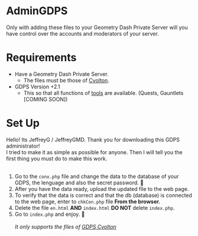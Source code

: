 # AdminGDPS
Only with adding these files to your Geometry Dash Private Server will you have control over the accounts and moderators of your server.

# Requirements
* Have a Geometry Dash Private Server.
  * The files must be those of [Cvolton](https://github.com/Cvolton/GMDprivateServer).
* GDPS Version +2.1
  * This so that all functions of [tools](./herramientas) are available. (Quests, Gauntlets [COMING SOON])

# Set Up
Hello! Its JeffreyG / JeffreyGMD. Thank you for downloading this GDPS administrator!<br>
 I tried to make it as simple as possible for anyone. Then I will tell you the first thing you must do to make this work.<br><br>

1. Go to the `conx.php` file and change the data to the database of your GDPS, the lenguage and also the secret password. 🤫<br>
2. After you have the data ready, upload the updated file to the web page. <br>
3. To verify that the data is correct and that the db (database) is connected to the web page, enter to `chkCon.php` file **From the browser.**<br>
4. Delete the file `en.html` **AND** `index.html` **DO NOT** delete `index.php`.
5. Go to `index.php` and enjoy. 🙂 <br><br>
*It only supports the files of [GDPS Cvolton](https://github.com/Cvolton/GMDprivateServer)*
